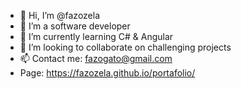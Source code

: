 - 👋 Hi, I’m @fazozela
- 👀 I’m a software developer
- 🌱 I’m currently learning C# & Angular
- 💞️ I’m looking to collaborate on challenging projects
- 📫 Contact me: fazogato@gmail.com
- Page: https://fazozela.github.io/portafolio/ 
